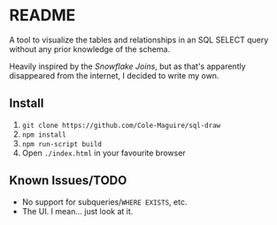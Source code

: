 # README

A tool to visualize the tables and relationships in an SQL SELECT query without any prior knowledge of the schema.

Heavily inspired by the *Snowflake Joins*, but as that's apparently disappeared from the internet, I decided to write my own.

## Install

1. `git clone https://github.com/Cole-Maguire/sql-draw`
2. `npm install`
3. `npm run-script build`
4. Open `./index.html` in your favourite browser

## Known Issues/TODO

* No support for subqueries/`WHERE EXISTS`, etc.
* The UI. I mean... just look at it.